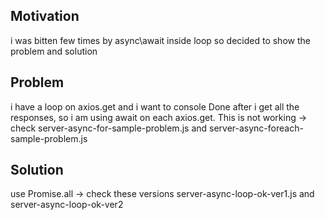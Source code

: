 <h2>Motivation</h2>
i was bitten few times by async\await inside loop so decided to show the problem and solution

<h2>Problem</h2>
i have a loop on axios.get and i want to console Done after i get all the responses, so i am using await on each axios.get.
This is not working -> check server-async-for-sample-problem.js and server-async-foreach-sample-problem.js

<h2>Solution</h2>
use Promise.all -> check these versions server-async-loop-ok-ver1.js and server-async-loop-ok-ver2


